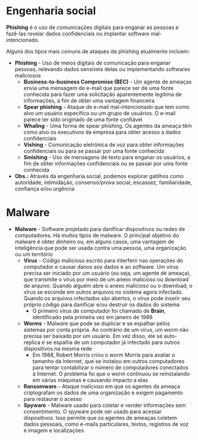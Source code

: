 # Engenharia social
**Phishing** é o uso de comunicações digitais para enganar as pessoas e fazê-las revelar dados confidenciais ou implantar software mal-intencionado.

Alguns dos tipos mais comuns de ataques de phishing atualmente incluem:
* **Phishing** - Uso de meios digitais de comunicação para enganar pessoas, relevando dados sensíveis delas ou implementando softwares maliciosos
	* **Business-to-business Compromise (BEC)** - Um agente de ameaças envia uma mensagem de e-mail que parece ser de uma fonte conhecida para fazer uma solicitação aparentemente legítima de informações, a fim de obter uma vantagem financeira
	* **Spear phishing** - Ataque de e-mail mal-intencionado que tem como alvo um usuário específico ou um grupo de usuários. O e-mail parece ter sido originado de uma fonte confiável
	* **Whaling** - Uma forma de spear phishing. Os agentes da ameaça têm como alvo os executivos da empresa para obter acesso a dados confidenciais
	* **Vishing** - Comunicação eletrônica de voz para obter informações confidenciais ou para se passar por uma fonte conhecida
	* **Smishing** - Uso de mensagens de texto para enganar os usuários, a fim de obter informações confidenciais ou se passar por uma fonte conhecida
* **Obs.:** Através da engenharia social, podemos explorar gatilhos como autoridade, intimidação, consenso/prova social, escassez, familiaridade, confiança e/ou urgência

# Malware
* **Malware** - Software projetado para danificar dispositivos ou redes de computadores. Há muitos tipos de malware. O principal objetivo do malware é obter dinheiro ou, em alguns casos, uma vantagem de inteligência que pode ser usada contra uma pessoa, uma organização ou um território
	* **Vírus** - Código malicioso escrito para interferir nas operações do computador e causar danos aos dados e ao software. Um vírus precisa ser iniciado por um usuário (ou seja, um agente de ameaça), que transmite o vírus por meio de um anexo malicioso ou download de arquivo. Quando alguém abre o anexo malicioso ou o download, o vírus se esconde em outros arquivos no sistema agora infectado. Quando os arquivos infectados são abertos, o vírus pode inserir seu próprio código para danificar e/ou destruir os dados do sistema
		* O primeiro vírus de computador foi chamado de **Brain**, identificado pela primeira vez em janeiro de 1986
	* **Worms** - Malware que pode se duplicar e se espalhar pelos sistemas por conta própria. Ao contrário de um vírus, um worm não precisa ser baixado por um usuário. Em vez disso, ele se auto-replica e se espalha de um computador já infectado para outros dispositivos na mesma rede
		* Em 1988, Robert Morris criou o worm Morris para avaliar o tamanho da Internet, que se instalou em outros computadores para tentar contabilizar o número de computadores conectados à Internet. O problema foi que o worm continuou se reinstalando em várias máquinas e causando impacto a elas
	* **Ransomware** - Ataque malicioso em que os agentes da ameaça criptografam os dados de uma organização e exigem pagamento para restaurar o acesso
	* **Spyware** - Malware usado para coletar e vender informações sem consentimento. O spyware pode ser usado para acessar dispositivos. Isso permite que os agentes de ameaças coletem dados pessoais, como e-mails particulares, textos, registros de voz e imagem e localizações